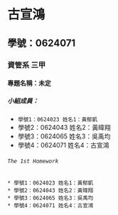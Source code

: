 # 古宣鴻

## 學號：0624071

### 資管系 三甲

#### 專題名稱：未定

##### 小組成員：
* `學號1：0624023 姓名1：黃郁凱`
* 學號2：0624043 姓名2：黃暐翔
* 學號3：0624065 姓名3：吳禹均
* 學號4：0624071 姓名4：古宣鴻

###### `The 1st Homework`

```
* 學號1：0624023 姓名1：黃郁凱
* 學號2：0624043 姓名2：黃暐翔
* 學號3：0624065 姓名3：吳禹均
* 學號4：0624071 姓名4：古宣鴻
```
